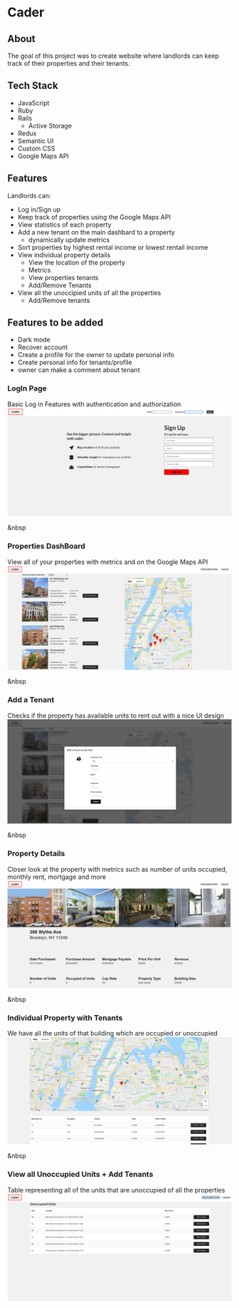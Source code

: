 # Cader

## About
The goal of this project was to create website where landlords can keep track of their properties and their tenants. 

## Tech Stack 
- JavaScript 
- Ruby
- Rails 
    - Active Storage 
- Redux
- Semantic UI
- Custom CSS
- Google Maps API

## Features 
Landlords can:
- Log in/Sign up
- Keep track of properties using the Google Maps API
- View statistics of each property 
- Add a new tenant on the main dashbard to a property
    - dynamically update metrics 
- Sort properties by highest rental income or lowest rentail income 
- View individual property details 
    - View the location of the property 
    - Metrics 
    - View properties tenants
    - Add/Remove Tenants 
- View all the unoccipied units of all the properties 
    - Add/Remove tenants

## Features to be added
- Dark mode
- Recover account 
- Create a profile for the owner to update personal info
- Create personal info for tenants/profile
- owner can make a comment about tenant 


### LogIn Page
Basic Log in Features with authentication and authorization
![Log in](/readmeImages/login.png?raw=true "Log in")

&nbsp


### Properties DashBoard 
View all of your properties with metrics and on the Google Maps API
![Properties](/readmeImages/dashboard.png?raw=true "Dashboard")

&nbsp


### Add a Tenant  
Checks if the property has available units to rent out with a nice UI design 
![Properties](/readmeImages/addT.png?raw=true "add t")

&nbsp


### Property Details   
Closer look at the property with metrics such as number of units occupied, monthly rent, mortgage and more
![Properties](/readmeImages/propdetail.png?raw=true "propDetail")

&nbsp


### Individual Property with Tenants  
We have all the units of that building which are occupied or unoccupied
![Properties](/readmeImages/propdetail2.png?raw=true "propDetail")

&nbsp


### View all Unoccupied Units + Add Tenants
Table representing all of the units that are unoccupied of all the properties
![Properties](/readmeImages/unoccupied.png?raw=true "propDetail")